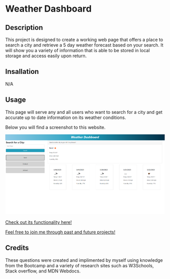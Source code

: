 # Weather Dashboard

## Description

This project is designed to create a working web page that offers a place to search a city and retrieve a 5 day weather forecast based on your search. It will show you a variety of information that is able to be stored in local storage and access easily upon return. 

## Insallation

N/A

## Usage

This page will serve any and all users who want to search for a city and get accurate up to date information on its weather conditions.

Below you will find a screenshot to this website.

![](assets/images/Weather-Dashboard.png)

[Check out its functionality here!](https://volexity21.github.io/Weather-Dashboard/)

[Feel free to join me through past and future projects!](https://github.com/Morralytics)

## Credits

These questions were created and implimented by myself using knowledge from the Bootcamp and a variety of research sites such as W3Schools, Stack overflow, and MDN Webdocs.

